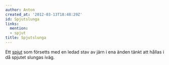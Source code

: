 ```yaml
---
author: Anton
created_at: '2012-03-13T18:48:29Z'
id: Spjutslunga
links:
  mention:
  - spjut
title: Spjutslunga
---
```


Ett [spjut] som försetts med en ledad stav av järn i ena änden tänkt att hållas i då spjutet slungas
iväg.

  [spjut]: spjut
